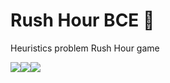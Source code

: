 # Rush Hour BCE :car:
Heuristics problem Rush Hour game



<img src="http://heuristieken.nl/wiki/images/9/95/Rushhour6x6_1.jpg" style="max-width:100%;"><img src="http://heuristieken.nl/wiki/images/a/aa/Rushhour6x6_2.jpg" style="max-width:100%;"><img src="http://heuristieken.nl/wiki/images/c/c7/Rushhour6x6_3.jpg" style="max-width:100%;">
